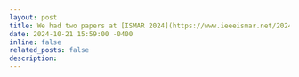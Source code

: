 ```yaml
---
layout: post
title: We had two papers at [ISMAR 2024](https://www.ieeeismar.net/2024/index.html) on Everyday AR privacy and AR manipulative and deceptive designs, one of which was nominated for best paper!
date: 2024-10-21 15:59:00 -0400
inline: false
related_posts: false
description:
---
```


